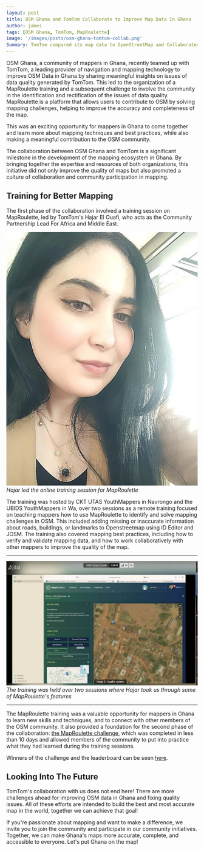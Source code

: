 ```yaml
---
layout: post
title: OSM Ghana and TomTom Collaborate to Improve Map Data In Ghana
author: james
tags: [OSM Ghana, TomTom, MapRoulette]
image: '/images/posts/osm-ghana-tomtom-collab.png'
Summary: TomTom compared its map data to OpenStreetMap and Collaborated with the OSM community in Ghana to identify and fix the issues of data quality. 
---
```


OSM Ghana, a community of mappers in Ghana, recently teamed up with TomTom, a leading provider of navigation and mapping technology to improve OSM Data in Ghana by sharing meaningful insights on issues of data quality generated by TomTom. This led to the organization of a MapRoulette training and a subsequent challenge to involve the community in the identification and rectification of the issues of data quality. MapRoulette is a platform that allows users to contribute to OSM by solving mapping challenges, helping to improve the accuracy and completeness of the map.

This was an exciting opportunity for mappers in Ghana to come together and learn more about mapping techniques and best practices, while also making a meaningful contribution to the OSM community. 

The collaboration between OSM Ghana and TomTom is a significant milestone in the development of the mapping ecosystem in Ghana. By bringing together the expertise and resources of both organizations, this initiative did not only improve the quality of maps but also promoted a culture of collaboration and community participation in mapping.

## Training for Better Mapping

The first phase of the collaboration involved a training session on MapRoulette, led by TomTom's Hajar El Ouafi, who acts as the Community Partnership Lead For Africa and Middle East. 

![Hajar El Ouafi, Community Partnership Lead For Africa and Middle East at TomTom](/images/posts/hajar-tomtom.jpg)
*Hajar led the online training session for MapRoulette*

The training was hosted by CKT UTAS YouthMappers in Navrongo and the UBIDS YouthMappers in Wa, over two sessions as a remote training focused on teaching mappers how to use MapRoulette to identify and solve mapping challenges in OSM. This included adding missing or inaccurate information about roads, buildings, or landmarks to Openstreetmap using ID Editor and JOSM. The training also covered mapping best practices, including how to verify and validate mapping data, and how to work collaboratively with other mappers to improve the quality of the map.

---
![Hajar Demonstrated some of MapRoulette's features](/images/posts/tomtom-training.jpg)
*The training was held over two sessions where Hajar took us through some of MapRoulette's features*

---

The MapRoulette training was a valuable opportunity for mappers in Ghana to learn new skills and techniques, and to connect with other members of the OSM community. It also provided a foundation for the second phase of the collaboration: [the MapRoulette challenge](https://maproulette.org/browse/challenges/38353), which was completed in less than 10 days and allowed members of the community to put into practice what they had learned during the training sessions.

Winners of the challenge and the leaderboard can be seen [here](https://maproulette.org/challenge/38353/leaderboard). 

## Looking Into The Future

TomTom's collaboration with us does not end here! There are more challenges ahead for improving OSM data in Ghana and fixing quality issues. All of these efforts are intended to build the best and most accurate map in the world, together we can achieve that goal!

If you're passionate about mapping and want to make a difference, we invite you to join the community and participate in our community initiatives. Together, we can make Ghana's maps more accurate, complete, and accessible to everyone. Let's put Ghana on the map!


